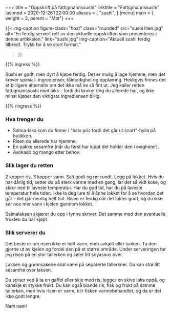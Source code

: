 +++
title = "Oppskrift på fattigmannssushi"
linktitle = "Fattigmannssushi"
lastmod = 2020-12-26T22:00:00
aliases = [
    "sushi",
]
[menu]
main = { weight = 3, parent = "Mat"}
+++

{{< img-caption
	figure-class="float"
    class="rounded"
    src="sushi liten.jpg"
    alt="En ferdig servert rett av den aktuelle oppskriften som presenteres i denne artikkelen."
    link="sushi.jpg"
    img-caption="Aktuell sushi ferdig tilbredt. Trykk for å se stort format."
  >}}

{{% ingress %}}

Sushi er godt, men dyrt å kjøpe ferdig. Det er mulig å lage hjemme, men det krever spesial-
ingredienser, tålmodighet og opplæring. Heldigvis finnes det et billigere alternativ om det ikke
må se så fint ut. Jeg kaller retten fattigmanssushi med laks - fordi du bruker ting du allerede
har, og ikke minst kjøper den viktigste ingrediensen billig.

{{% /ingress %}}

### Hva trenger du

- Salma-laks som du finner i "halv pris fordi det går ut snart"-hylla på butikken.
- Risen du allerede har hjemme.
- En pakke sesamfrø (når du først har kjøpt det holder den i evigheter).
- Avokado og mango etter behov.

### Slik lager du retten

2 kopper ris, 3 kopper vann. Salt godt og rør rundt. Legg på lokket. Hvis du har dårlig tid,
setter du på sterk varme med en gang, lar det så vidt koke, og skrur ned til laveste temperatur.
Har du god tid, har du på laveste temperatur hele tiden. Ikke la deg lure til å åpne lokket for å
se hvordan det går - det går nemlig helt fint. Risen er ferdig når det lukter godt, og du ikke
ser noe mer vann i kjelen gjennom lokket.

Salmalaksen skjærer du opp i tynne skriver. Det samme med den eventuelle frukten du har kjøpt.

### Slik serverer du

Det beste er om risen ikke er helt varm, men avkjølt eller lunken. Ta den gjerne ut av kjelen
og fordel den på et større område. Under serveringen tar jeg risen på en stor tallerken og
søler litt soyasaus over.

Laksen og grønnsakene skal være på separerte tallerkner. Du kan strø litt sesamfrø over laksen.

Du spiser ved å ta en gaffel eller skje med ris, legger en skive laks oppå, og kanskje et stykke
frukt. Du kan også blande ris, fisk og frukt på samme tallerken, men hvis risen er varm, blir
fisken varmebehandlet, og da er det ikke godt lengre.

Nam nam!
